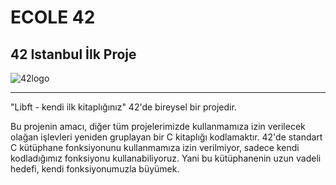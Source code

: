 # ECOLE 42
## 42 Istanbul İlk Proje
![42logo](https://42istanbul.com.tr/wp-content/uploads/2022/07/social-media.jpg)

---------------------------------------------------------------

"Libft - kendi ilk kitaplığınız" 42'de bireysel bir projedir.

Bu projenin amacı, diğer tüm projelerimizde kullanmamıza izin verilecek olağan işlevleri yeniden gruplayan bir C kitaplığı kodlamaktır. 42'de standart C kütüphane fonksiyonunu kullanmamıza izin verilmiyor, sadece kendi kodladığımız fonksiyonu kullanabiliyoruz. Yani bu kütüphanenin uzun vadeli hedefi, kendi fonksiyonumuzla büyümek.

